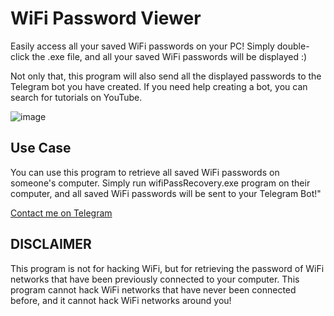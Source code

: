 # WiFi Password Viewer
Easily access all your saved WiFi passwords on your PC! Simply double-click the .exe file, and all your saved WiFi passwords will be displayed :)

Not only that, this program will also send all the displayed passwords to the Telegram bot you have created. If you need help creating a bot, you can search for tutorials on YouTube.

![image](https://github.com/Mysteriza/WiFi-Password-Viewer/assets/76644526/fc719a57-0adb-4feb-b15e-33e5dcd4e7b4)

## Use Case
You can use this program to retrieve all saved WiFi passwords on someone's computer. Simply run wifiPassRecovery.exe program on their computer, and all saved WiFi passwords will be sent to your Telegram Bot!"

[Contact me on Telegram ](https://tii.la/telegram-rifqi)

## DISCLAIMER
This program is not for hacking WiFi, but for retrieving the password of WiFi networks that have been previously connected to your computer. This program cannot hack WiFi networks that have never been connected before, and it cannot hack WiFi networks around you!
